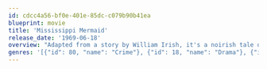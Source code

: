 ```yaml
---
id: cdcc4a56-bf0e-401e-85dc-c079b90b41ea
blueprint: movie
title: 'Mississippi Mermaid'
release_date: '1969-06-18'
overview: "Adapted from a story by William Irish, it's a noirish tale of a man who orders a mail-order bride but receives instead a con woman."
genres: '[{"id": 80, "name": "Crime"}, {"id": 18, "name": "Drama"}, {"id": 10749, "name": "Romance"}]'
---
```


